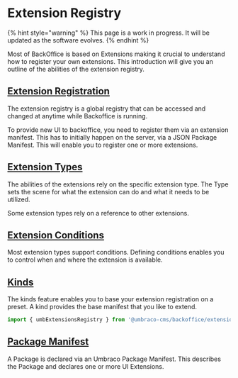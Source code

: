 # Extension Registry

{% hint style="warning" %}
This page is a work in progress. It will be updated as the software evolves.
{% endhint %}

Most of BackOffice is based on Extensions making it crucial to understand how to register your own extensions. This introduction will give you an outline of the abilities of the extension registry.

## [Extension Registration](./) <a href="#registration" id="registration"></a>

The extension registry is a global registry that can be accessed and changed at anytime while Backoffice is running.

To provide new UI to backoffice, you need to register them via an extension manifest. This has to initially happen on the server, via a JSON Package Manifest. This will enable you to register one or more extensions.

## [Extension Types](../extension-types/) <a href="#extension-types" id="extension-types"></a>

The abilities of the extensions rely on the specific extension type. The Type sets the scene for what the extension can do and what it needs to be utilized.

Some extension types rely on a reference to other extensions.

## [Extension Conditions](extension-conditions.md) <a href="#conditions" id="conditions"></a>

Most extension types support conditions. Defining conditions enables you to control when and where the extension is available.

## [Kinds](kind.md) <a href="#kinds" id="kinds"></a>

The kinds feature enables you to base your extension registration on a preset. A kind provides the base manifest that you like to extend.

```typescript
import { umbExtensionsRegistry } from '@umbraco-cms/backoffice/extension-registry';
```

## [Package Manifest](../../property-editors/package-manifest.md) <a href="#package-manifest" id="package-manifest"></a>

A Package is declared via an Umbraco Package Manifest. This describes the Package and declares one or more UI Extensions.
